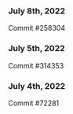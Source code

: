 ### July 8th, 2022

Commit #258304

### July 5th, 2022

Commit #314353


### July 4th, 2022

Commit #72281
